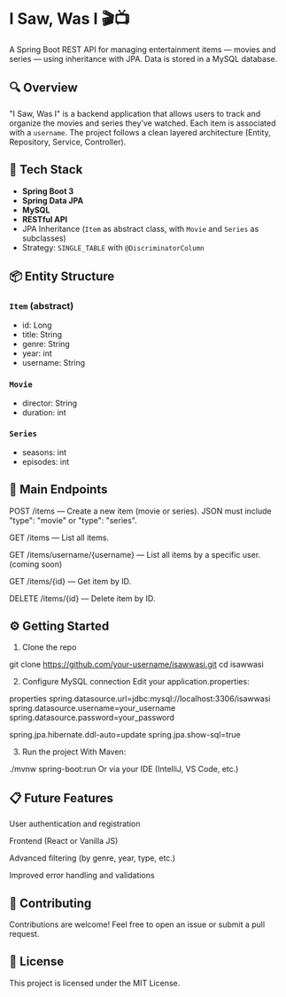 # I Saw, Was I 🎬📺

A Spring Boot REST API for managing entertainment items — movies and series — using inheritance with JPA. Data is stored in a MySQL database.

## 🔍 Overview

"I Saw, Was I" is a backend application that allows users to track and organize the movies and series they’ve watched. Each item is associated with a `username`. The project follows a clean layered architecture (Entity, Repository, Service, Controller).

## 🧱 Tech Stack

- **Spring Boot 3**
- **Spring Data JPA**
- **MySQL**
- **RESTful API**
- JPA Inheritance (`Item` as abstract class, with `Movie` and `Series` as subclasses)
- Strategy: `SINGLE_TABLE` with `@DiscriminatorColumn`

## 📦 Entity Structure

### `Item` (abstract)

- id: Long
- title: String
- genre: String
- year: int
- username: String

### `Movie`
- director: String
- duration: int

### `Series`
- seasons: int
- episodes: int

## 🚀 Main Endpoints

POST /items — Create a new item (movie or series). JSON must include "type": "movie" or "type": "series".

GET /items — List all items.

GET /items/username/{username} — List all items by a specific user. (coming soon)

GET /items/{id} — Get item by ID.

DELETE /items/{id} — Delete item by ID.

## ⚙️ Getting Started

1. Clone the repo

git clone https://github.com/your-username/isawwasi.git
cd isawwasi

2. Configure MySQL connection
Edit your application.properties:

properties
spring.datasource.url=jdbc:mysql://localhost:3306/isawwasi
spring.datasource.username=your_username
spring.datasource.password=your_password

spring.jpa.hibernate.ddl-auto=update
spring.jpa.show-sql=true

3. Run the project
With Maven:

./mvnw spring-boot:run
Or via your IDE (IntelliJ, VS Code, etc.)

## 📋 Future Features
User authentication and registration

Frontend (React or Vanilla JS)

Advanced filtering (by genre, year, type, etc.)

Improved error handling and validations

## 🤝 Contributing
Contributions are welcome! Feel free to open an issue or submit a pull request.

## 📄 License
This project is licensed under the MIT License.
